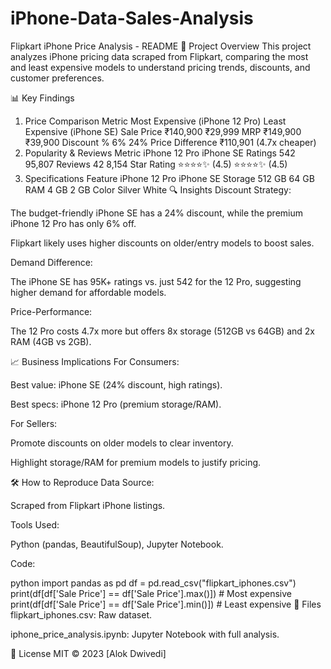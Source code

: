 # iPhone-Data-Sales-Analysis
Flipkart iPhone Price Analysis - README
📌 Project Overview
This project analyzes iPhone pricing data scraped from Flipkart, comparing the most and least expensive models to understand pricing trends, discounts, and customer preferences.

📊 Key Findings
1. Price Comparison
Metric	Most Expensive (iPhone 12 Pro)	Least Expensive (iPhone SE)
Sale Price	₹140,900	₹29,999
MRP	₹149,900	₹39,900
Discount %	6%	24%
Price Difference	₹110,901 (4.7x cheaper)	
2. Popularity & Reviews
Metric	iPhone 12 Pro	iPhone SE
Ratings	542	95,807
Reviews	42	8,154
Star Rating	⭐⭐⭐⭐✨ (4.5)	⭐⭐⭐⭐✨ (4.5)
3. Specifications
Feature	iPhone 12 Pro	iPhone SE
Storage	512 GB	64 GB
RAM	4 GB	2 GB
Color	Silver	White
🔍 Insights
Discount Strategy:

The budget-friendly iPhone SE has a 24% discount, while the premium iPhone 12 Pro has only 6% off.

Flipkart likely uses higher discounts on older/entry models to boost sales.

Demand Difference:

The iPhone SE has 95K+ ratings vs. just 542 for the 12 Pro, suggesting higher demand for affordable models.

Price-Performance:

The 12 Pro costs 4.7x more but offers 8x storage (512GB vs 64GB) and 2x RAM (4GB vs 2GB).

📈 Business Implications
For Consumers:

Best value: iPhone SE (24% discount, high ratings).

Best specs: iPhone 12 Pro (premium storage/RAM).

For Sellers:

Promote discounts on older models to clear inventory.

Highlight storage/RAM for premium models to justify pricing.

🛠️ How to Reproduce
Data Source:

Scraped from Flipkart iPhone listings.

Tools Used:

Python (pandas, BeautifulSoup), Jupyter Notebook.

Code:

python
import pandas as pd
df = pd.read_csv("flipkart_iphones.csv")
print(df[df['Sale Price'] == df['Sale Price'].max()])  # Most expensive
print(df[df['Sale Price'] == df['Sale Price'].min()])  # Least expensive
📂 Files
flipkart_iphones.csv: Raw dataset.

iphone_price_analysis.ipynb: Jupyter Notebook with full analysis.

📜 License
MIT © 2023 [Alok Dwivedi]
